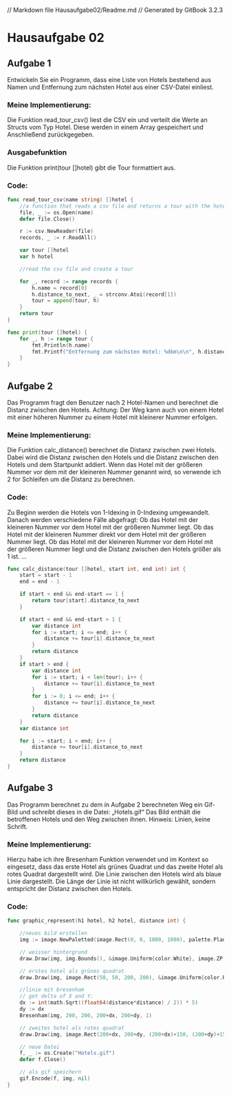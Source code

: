 // Markdown file Hausaufgabe02/Readme.md
// Generated by GitBook 3.2.3

# Hausaufgabe 02

## Aufgabe 1

Entwickeln Sie ein Programm, dass eine Liste von Hotels bestehend aus Namen und Entfernung zum nächsten Hotel aus einer CSV-Datei einliest.

### Meine Implementierung:

Die Funktion read_tour_csv() liest die CSV ein und verteilt die Werte an Structs vom Typ Hotel. Diese werden in einem Array gespeichert und Anschließend zurückgegeben.

### Ausgabefunktion

Die Funktion print(tour []hotel) gibt die Tour formattiert aus.

### Code:

```go
func read_tour_csv(name string) []hotel {
	//a function that reads a csv file and returns a tour with the hotels and connections
	file, _ := os.Open(name)
	defer file.Close()

	r := csv.NewReader(file)
	records, _ := r.ReadAll()

	var tour []hotel
	var h hotel

	//read the csv file and create a tour

	for _, record := range records {
		h.name = record[0]
		h.distance_to_next, _ = strconv.Atoi(record[1])
		tour = append(tour, h)
	}
	return tour
}

func print(tour []hotel) {
	for _, h := range tour {
		fmt.Println(h.name)
		fmt.Printf("Entfernung zum nächsten Hotel: %dkm\n\n", h.distance_to_next)
	}
}
```

## Aufgabe 2
Das Programm fragt den Benutzer nach 2 Hotel-Namen und berechnet die Distanz zwischen den Hotels. Achtung: Der Weg kann auch von einem Hotel mit einer höheren Nummer zu einem Hotel mit kleinerer Nummer erfolgen.

### Meine Implementierung:

Die Funktion calc_distance() berechnet die Distanz zwischen zwei Hotels. Dabei wird die Distanz zwischen den Hotels und die Distanz zwischen den Hotels und dem Startpunkt addiert. Wenn das Hotel mit der größeren Nummer vor dem mit der kleineren Nummer genannt wird, so verwende ich 2 for Schleifen um die Distanz zu berechnen.

### Code:

Zu Beginn werden die Hotels von 1-Idexing in 0-Indexing umgewandelt.
Danach werden verschiedene Fälle abgefragt:
Ob das Hotel mit der kleineren Nummer vor dem Hotel mit der größeren Nummer liegt.
Ob das Hotel mit der kleineren Nummer direkt vor dem Hotel mit der größeren Nummer liegt.
Ob das Hotel mit der kleineren Nummer vor dem Hotel mit der größeren Nummer liegt und die Distanz zwischen den Hotels größer als 1 ist.
...

```go
func calc_distance(tour []hotel, start int, end int) int {
	start = start - 1
	end = end - 1

	if start < end && end-start == 1 {
		return tour[start].distance_to_next
	}

	if start < end && end-start > 1 {
		var distance int
		for i := start; i <= end; i++ {
			distance += tour[i].distance_to_next
		}
		return distance
	}
	if start > end {
		var distance int
		for i := start; i < len(tour); i++ {
			distance += tour[i].distance_to_next
		}
		for i := 0; i <= end; i++ {
			distance += tour[i].distance_to_next
		}
		return distance
	}
	var distance int

	for i := start; i < end; i++ {
		distance += tour[i].distance_to_next
	}
	return distance
}
```

## Aufgabe 3
Das Programm berechnet zu dem in Aufgabe 2 berechneten Weg ein Gif-Bild und schreibt dieses in die Datei: „Hotels.gif“
Das Bild enthält die betroffenen Hotels und den Weg zwischen ihnen.
Hinweis: Linien, keine Schrift.

### Meine Implementierung:

Hierzu habe ich ihre Bresenham Funktion verwendet und im Kontext so eingesetz, dass das erste Hotel als grünes Quadrat und das zweite Hotel als rotes Quadrat dargestellt wird. Die Linie zwischen den Hotels wird als blaue Linie dargestellt. Die Länge der Linie ist nicht willkürlich gewählt, sondern entspricht der Distanz zwischen den Hotels.

### Code:

```go
func graphic_represent(h1 hotel, h2 hotel, distance int) {

    //neues bild erstellen
	img := image.NewPaletted(image.Rect(0, 0, 1000, 1000), palette.Plan9)

	// weisser hintergrund
	draw.Draw(img, img.Bounds(), &image.Uniform{color.White}, image.ZP, draw.Src)

	// erstes hotel als grünes quadrat
	draw.Draw(img, image.Rect(50, 50, 200, 200), &image.Uniform{color.RGBA{0, 255, 0, 255}}, image.ZP, draw.Src)

	//linie mit bresenham
	// get delta of X and Y:
	dx := int(math.Sqrt((float64(distance*distance) / 2)) * 5)
	dy := dx
	Bresenham(img, 200, 200, 200+dx, 200+dy, 1)

	// zweites hotel als rotes quadrat
	draw.Draw(img, image.Rect(200+dx, 200+dy, (200+dx)+150, (200+dy)+150), &image.Uniform{color.RGBA{255, 0, 0, 255}}, image.ZP, draw.Src)

	// neue Datei
	f, _ := os.Create("Hotels.gif")
	defer f.Close()

	// als gif speichern
	gif.Encode(f, img, nil)
}
```